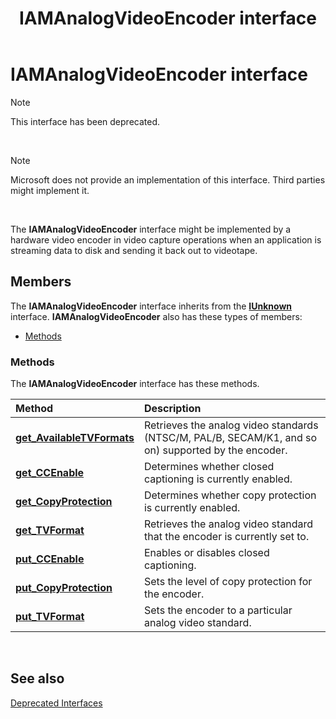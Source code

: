 ﻿---
Description: 'Note  This interface has been deprecated. Note  Microsoft does not provide an implementation of this interface.'
ms.assetid: 'fb2927cf-c979-411f-a896-d010b684acf2'
title: IAMAnalogVideoEncoder interface
---

# IAMAnalogVideoEncoder interface

> [!Note]  
> This interface has been deprecated.

 

> [!Note]  
> Microsoft does not provide an implementation of this interface. Third parties might implement it.

 

The **IAMAnalogVideoEncoder** interface might be implemented by a hardware video encoder in video capture operations when an application is streaming data to disk and sending it back out to videotape.

## Members

The **IAMAnalogVideoEncoder** interface inherits from the [**IUnknown**](com.iunknown) interface. **IAMAnalogVideoEncoder** also has these types of members:

-   [Methods](#methods)

### Methods

The **IAMAnalogVideoEncoder** interface has these methods.



| Method                                                                          | Description                                                                                                    |
|:--------------------------------------------------------------------------------|:---------------------------------------------------------------------------------------------------------------|
| [**get\_AvailableTVFormats**](iamanalogvideoencoder-get-availabletvformats.md) | Retrieves the analog video standards (NTSC/M, PAL/B, SECAM/K1, and so on) supported by the encoder.<br/> |
| [**get\_CCEnable**](iamanalogvideoencoder-get-ccenable.md)                     | Determines whether closed captioning is currently enabled.<br/>                                          |
| [**get\_CopyProtection**](iamanalogvideoencoder-get-copyprotection.md)         | Determines whether copy protection is currently enabled.<br/>                                            |
| [**get\_TVFormat**](iamanalogvideoencoder-get-tvformat.md)                     | Retrieves the analog video standard that the encoder is currently set to.<br/>                           |
| [**put\_CCEnable**](iamanalogvideoencoder-put-ccenable.md)                     | Enables or disables closed captioning.<br/>                                                              |
| [**put\_CopyProtection**](iamanalogvideoencoder-put-copyprotection.md)         | Sets the level of copy protection for the encoder.<br/>                                                  |
| [**put\_TVFormat**](iamanalogvideoencoder-put-tvformat.md)                     | Sets the encoder to a particular analog video standard.<br/>                                             |



 

## See also

<dl> <dt>

[Deprecated Interfaces](deprecated-interfaces.md)
</dt> </dl>

 

 




